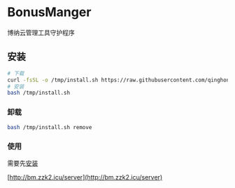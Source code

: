 # BonusManger
博纳云管理工具守护程序

## 安装
```bash
# 下载
curl -fsSL -o /tmp/install.sh https://raw.githubusercontent.com/qinghon/BonusManger/master/install.sh
# 安装
bash /tmp/install.sh
```
### 卸载
```bash
bash /tmp/install.sh remove
```
### 使用
需要先[安装](https://github.com/qinghon/BonusManger#%E5%AE%89%E8%A3%85)

[http://bm.zzk2.icu/server](http://bm.zzk2.icu/server)